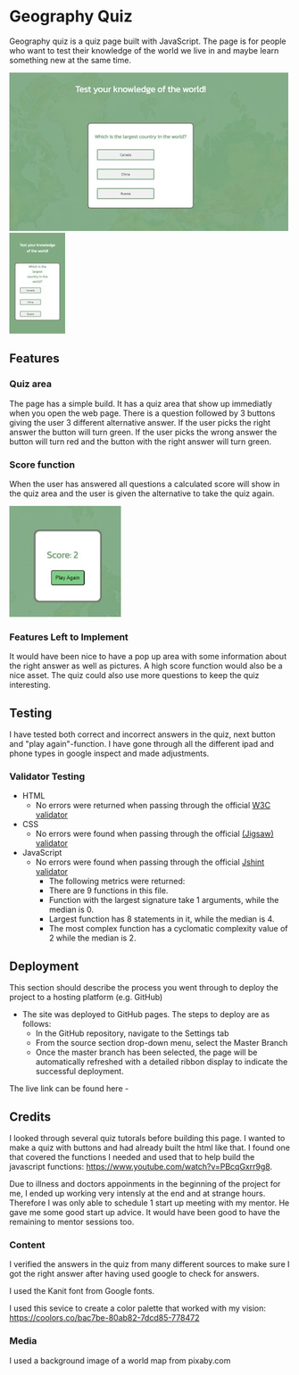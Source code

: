 # Geography Quiz

Geography quiz is a quiz page built with JavaScript. The page is for people who want to test their knowledge of the world we live in and maybe learn something new at the same time.

![Game](assets/images/geoQuiz.jpg)  ![iPhone](assets/images/iphone.jpg)

## Features

### Quiz area

The page has a simple build. It has a quiz area that show up immediatly when you open the web page. There is a question followed by 3 buttons giving the user 3 different alternative answer. If the user picks the right answer the button will turn green. If the user picks the wrong answer the button will turn red and the button with the right answer will turn green. 

### Score function

When the user has answered all questions a calculated score will show in the quiz area and the user is given the alternative to take the quiz again.

![Score](assets/images/score.jpg)


### Features Left to Implement

It would have been nice to have a pop up area with some information about the right answer as well as pictures. A high score function would also be a nice asset. The quiz could also use  more questions to keep the quiz interesting.

## Testing

I have tested both correct and incorrect answers in the quiz, next button and "play again"-function.
I have gone through all the different ipad and phone types in google inspect and made adjustments.


### Validator Testing

- HTML
  - No errors were returned when passing through the official [W3C validator](https://validator.w3.org/)
- CSS
  - No errors were found when passing through the official [(Jigsaw) validator](https://jigsaw.w3.org/css-validator/validator)
- JavaScript
  - No errors were found when passing through the official [Jshint validator](https://jshint.com/)
    - The following metrics were returned:
    - There are 9 functions in this file.
    - Function with the largest signature take 1 arguments, while the median is 0.
    - Largest function has 8 statements in it, while the median is 4.
    - The most complex function has a cyclomatic complexity value of 2 while the median is 2.


## Deployment

This section should describe the process you went through to deploy the project to a hosting platform (e.g. GitHub)

- The site was deployed to GitHub pages. The steps to deploy are as follows:
  - In the GitHub repository, navigate to the Settings tab
  - From the source section drop-down menu, select the Master Branch
  - Once the master branch has been selected, the page will be automatically refreshed with a detailed ribbon display to indicate the successful deployment.

The live link can be found here - 

## Credits

I looked through several quiz tutorals before building this page. I wanted to make a quiz with buttons and had already built the html like that. I found one that covered the functions I needed and used that to help build the javascript functions: <https://www.youtube.com/watch?v=PBcqGxrr9g8>.

Due to illness and doctors appoinments in the beginning of the project for me, I ended up working very intensly at the end and at strange hours. Therefore I was only able to schedule 1 start up meeting with my mentor. He gave me some good start up advice. It would have been good to have the remaining to mentor sessions too.

### Content

I verified the answers in the quiz from many different sources to make sure I got the right answer after having used google to check for answers.

I used the Kanit font from Google fonts.

I used this sevice to create a color palette that worked with my vision: <https://coolors.co/bac7be-80ab82-7dcd85-778472>

### Media

I used a background image of a world map from pixaby.com